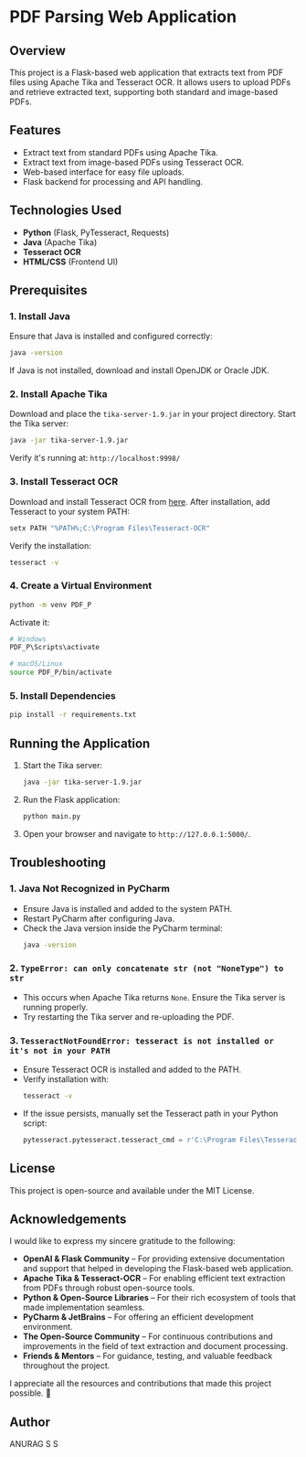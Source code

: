 # PDF Parsing Web Application

## Overview
This project is a Flask-based web application that extracts text from PDF files using Apache Tika and Tesseract OCR. It allows users to upload PDFs and retrieve extracted text, supporting both standard and image-based PDFs.

## Features
- Extract text from standard PDFs using Apache Tika.
- Extract text from image-based PDFs using Tesseract OCR.
- Web-based interface for easy file uploads.
- Flask backend for processing and API handling.

## Technologies Used
- **Python** (Flask, PyTesseract, Requests)
- **Java** (Apache Tika)
- **Tesseract OCR**
- **HTML/CSS** (Frontend UI)

## Prerequisites
### 1. Install Java
Ensure that Java is installed and configured correctly:
```sh
java -version
```
If Java is not installed, download and install OpenJDK or Oracle JDK.

### 2. Install Apache Tika
Download and place the `tika-server-1.9.jar` in your project directory.
Start the Tika server:
```sh
java -jar tika-server-1.9.jar
```
Verify it's running at: `http://localhost:9998/`

### 3. Install Tesseract OCR
Download and install Tesseract OCR from [here](https://github.com/UB-Mannheim/tesseract/wiki).
After installation, add Tesseract to your system PATH:
```sh
setx PATH "%PATH%;C:\Program Files\Tesseract-OCR"
```
Verify the installation:
```sh
tesseract -v
```

### 4. Create a Virtual Environment
```sh
python -m venv PDF_P
```
Activate it:
```sh
# Windows
PDF_P\Scripts\activate

# macOS/Linux
source PDF_P/bin/activate
```

### 5. Install Dependencies
```sh
pip install -r requirements.txt
```

## Running the Application
1. Start the Tika server:
   ```sh
   java -jar tika-server-1.9.jar
   ```
2. Run the Flask application:
   ```sh
   python main.py
   ```
3. Open your browser and navigate to `http://127.0.0.1:5000/`.

## Troubleshooting
### 1. Java Not Recognized in PyCharm
- Ensure Java is installed and added to the system PATH.
- Restart PyCharm after configuring Java.
- Check the Java version inside the PyCharm terminal:
  ```sh
  java -version
  ```

### 2. `TypeError: can only concatenate str (not "NoneType") to str`
- This occurs when Apache Tika returns `None`. Ensure the Tika server is running properly.
- Try restarting the Tika server and re-uploading the PDF.

### 3. `TesseractNotFoundError: tesseract is not installed or it's not in your PATH`
- Ensure Tesseract OCR is installed and added to the PATH.
- Verify installation with:
  ```sh
  tesseract -v
  ```
- If the issue persists, manually set the Tesseract path in your Python script:
  ```python
  pytesseract.pytesseract.tesseract_cmd = r'C:\Program Files\Tesseract-OCR\tesseract.exe'
  ```

## License
This project is open-source and available under the MIT License.

## Acknowledgements  

I would like to express my sincere gratitude to the following:  

- **OpenAI & Flask Community** – For providing extensive documentation and support that helped in developing the Flask-based web application.  
- **Apache Tika & Tesseract-OCR** – For enabling efficient text extraction from PDFs through robust open-source tools.  
- **Python & Open-Source Libraries** – For their rich ecosystem of tools that made implementation seamless.  
- **PyCharm & JetBrains** – For offering an efficient development environment.  
- **The Open-Source Community** – For continuous contributions and improvements in the field of text extraction and document processing.  
- **Friends & Mentors** – For guidance, testing, and valuable feedback throughout the project.  

I appreciate all the resources and contributions that made this project possible. 🚀  

## Author
ANURAG S S

